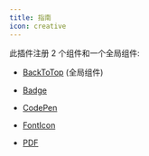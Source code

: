 ```yaml
---
title: 指南
icon: creative
---
```


此插件注册 2 个组件和一个全局组件:

- [BackToTop](backtotop.md) (全局组件)

- [Badge](badge.md)

- [CodePen](codepen.md)

- [FontIcon](fonticon.md)

- [PDF](pdf.md)
